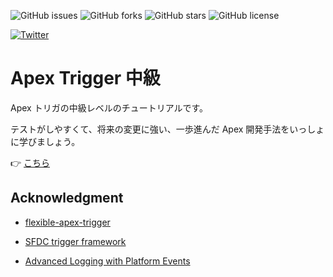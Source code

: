 ![GitHub issues](https://img.shields.io/github/issues/takahitomiyamoto/apex-trigger-intermediate)
![GitHub forks](https://img.shields.io/github/forks/takahitomiyamoto/apex-trigger-intermediate)
![GitHub stars](https://img.shields.io/github/stars/takahitomiyamoto/apex-trigger-intermediate)
![GitHub license](https://img.shields.io/github/license/takahitomiyamoto/apex-trigger-intermediate?color=blue)

<a href="https://twitter.com/intent/tweet?text=Happy Coding!!&url=https%3A%2F%2Fgithub.com%2Ftakahitomiyamoto%2Fapex-trigger-intermediate"><img alt="Twitter" src="https://img.shields.io/twitter/url?style=social&url=https%3A%2F%2Fgithub.com%2Ftakahitomiyamoto%2Fapex-trigger-intermediate"></a>

# Apex Trigger 中級

Apex トリガの中級レベルのチュートリアルです。

テストがしやすくて、将来の変更に強い、一歩進んだ Apex 開発手法をいっしょに学びましょう。

:point_right: [こちら](https://takahitomiyamoto.github.io/apex-trigger-intermediate/)

## Acknowledgment

- [flexible-apex-trigger](https://github.com/takahitomiyamoto/flexible-apex-trigger#flexible-apex-trigger)

- [SFDC trigger framework](https://github.com/kevinohara80/sfdc-trigger-framework)

- [Advanced Logging with Platform Events](https://github.com/afawcett/eventlogging)
